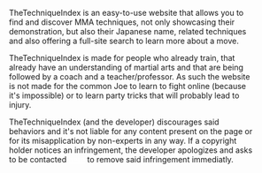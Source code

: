<div id="markdown">
TheTechniqueIndex is an easy-to-use website that allows you to find and discover MMA techniques, not only showcasing their demonstration, but also their Japanese name, related techniques and also offering a full-site search to learn more about a move.

TheTechniqueIndex is made for people who already train, that already have an understanding of martial arts and that are being followed by a coach and a teacher/professor. As such the website is not made for the common Joe to learn to fight online (because it's impossible) or to learn party tricks that will probably lead to injury.

TheTechniqueIndex (and the developer) discourages said behaviors and it's not liable for any content present on the page or for its misapplication by non-experts in any way. If a copyright holder notices an infringement, the developer apologizes and asks to be contacted <a href="mailto:andrealicheripakunza@gmail.com" style="color: white;">here</a> to remove said infringement immediatly.
</div>

<style>
    #markdown {
        padding: 30px;
    }

</style>